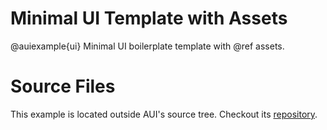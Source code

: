 # Minimal UI Template with Assets

@auiexample{ui}
Minimal UI boilerplate template with @ref assets.

# Source Files

This example is located outside AUI's source tree. Checkout its
[repository](https://github.com/aui-framework/example_assets_ui).


